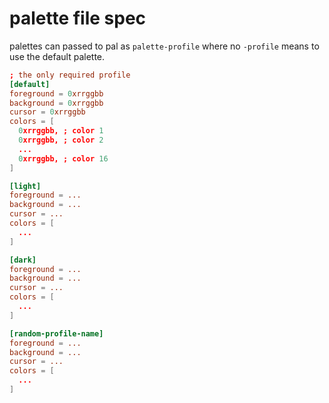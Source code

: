 # palette file spec
palettes can passed to pal as `palette-profile` where no `-profile` means to use the default palette. 
```toml
; the only required profile
[default]
foreground = 0xrrggbb
background = 0xrrggbb
cursor = 0xrrggbb
colors = [
  0xrrggbb, ; color 1
  0xrrggbb, ; color 2
  ...
  0xrrggbb, ; color 16
]

[light]
foreground = ...
background = ...
cursor = ...
colors = [
  ...
]

[dark]
foreground = ...
background = ...
cursor = ...
colors = [
  ...
]

[random-profile-name]
foreground = ...
background = ...
cursor = ...
colors = [
  ...
]
```

